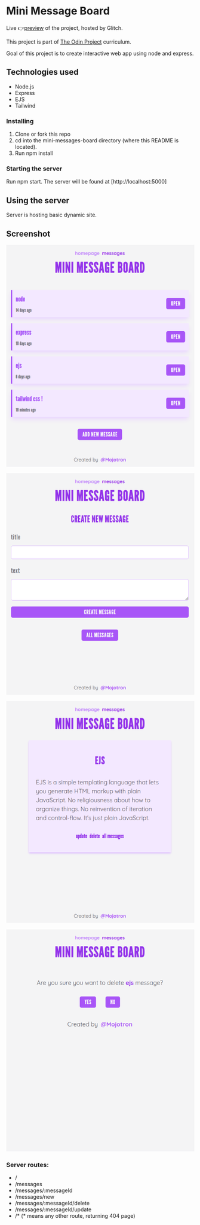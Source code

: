 # Mini Message Board

Live 👉[preview](https://tortoiseshell-denim-lilac.glitch.me/) of the project, hosted by Glitch.

This project is part of [The Odin Project](https://www.theodinproject.com/lessons/nodejs-mini-message-board) curriculum.

Goal of this project is to create interactive web app using node and express.

## Technologies used

- Node.js
- Express
- EJS
- Tailwind

### Installing

1. Clone or fork this repo
2. cd into the mini-messages-board directory (where this README is located).
3. Run npm install

### Starting the server

Run npm start. The server will be found at [http://localhost:5000]

## Using the server

Server is hosting basic dynamic site.

## Screenshot

![Messages.](/public/screenshots/mini-screen-messages.png "This is a sample image.")

![Form.](/public/screenshots/mini-screen-form.png "This is a sample image.")

![Messages details.](/public/screenshots/mini-screen-message-details.png "This is a sample image.")

![Confirm box.](/public/screenshots/mini-screen-confirm.png "This is a sample image.")

### Server routes:

- /
- /messages
- /messages/:messageId
- /messages/new
- /messages/:messageId/delete
- /messages/:messageId/update
- /\* (\* means any other route, returning 404 page)
